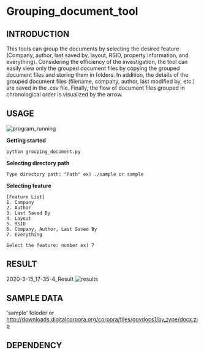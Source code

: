 # Grouping_document_tool

## INTRODUCTION

This tools can group the documents by selecting the desired feature (Company, author, last saved by, layout, RSID, property information, and everything). Considering the efficiency of the investigation, the tool can easily view only the grouped document files by copying the grouped document files and storing them in folders. In addition, the details of the grouped document files (filename, company, author, last modified by, etc.) are saved in the .csv file. Finally, the flow of document files grouped in chronological order is visualized by the arrow.

## USAGE

![program_running](https://user-images.githubusercontent.com/17299107/76698221-b1834180-66e3-11ea-8595-ea5ba3bf2363.PNG)

**Getting started**

	python grouping_document.py
  
**Selecting directory path**

	Type directory path: "Path" ex) ./sample or sample
 
 **Selecting feature**
 
 	[Feature List]
	1. Company
	2. Author
	3. Last Saved By
	4. Layout
	5. RSID
	6. Company, Author, Last Saved By
	7. Everything
	
	Select the feature: number ex) 7
 
## RESULT
2020-3-15_17-35-4_Result
![results](https://user-images.githubusercontent.com/17299107/76698445-5acb3700-66e6-11ea-9203-5fb605cf21f5.png)
 
## SAMPLE DATA
'sample' foloder or http://downloads.digitalcorpora.org/corpora/files/govdocs1/by_type/docx.zip

## DEPENDENCY

